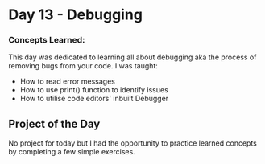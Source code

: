 
# Day 13 - Debugging

### Concepts Learned: 
This day was dedicated to learning all about debugging aka the process of removing bugs from your code. 
I was taught:
- How to read error messages 
- How to use print() function to identify issues
- How to utilise code editors' inbuilt Debugger

## Project of the Day 
No project for today but I had the opportunity to practice learned concepts by completing a few simple exercises. 
